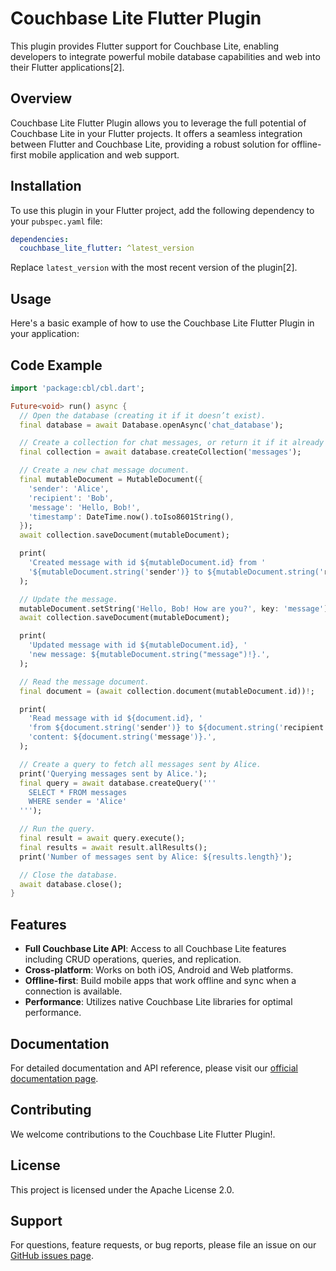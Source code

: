 # Couchbase Lite Flutter Plugin

This plugin provides Flutter support for Couchbase Lite, enabling developers to integrate powerful mobile database capabilities and web into their Flutter applications[2].

## Overview

Couchbase Lite Flutter Plugin allows you to leverage the full potential of Couchbase Lite in your Flutter projects. It offers a seamless integration between Flutter and Couchbase Lite, providing a robust solution for offline-first mobile application and web support.

## Installation

To use this plugin in your Flutter project, add the following dependency to your `pubspec.yaml` file:

```yaml
dependencies:
  couchbase_lite_flutter: ^latest_version
```

Replace `latest_version` with the most recent version of the plugin[2].

## Usage

Here's a basic example of how to use the Couchbase Lite Flutter Plugin in your application:

## Code Example

```dart
import 'package:cbl/cbl.dart';

Future<void> run() async {
  // Open the database (creating it if it doesn’t exist).
  final database = await Database.openAsync('chat_database');

  // Create a collection for chat messages, or return it if it already exists.
  final collection = await database.createCollection('messages');

  // Create a new chat message document.
  final mutableDocument = MutableDocument({
    'sender': 'Alice',
    'recipient': 'Bob',
    'message': 'Hello, Bob!',
    'timestamp': DateTime.now().toIso8601String(),
  });
  await collection.saveDocument(mutableDocument);

  print(
    'Created message with id ${mutableDocument.id} from '
    '${mutableDocument.string('sender')} to ${mutableDocument.string('recipient')}.',
  );

  // Update the message.
  mutableDocument.setString('Hello, Bob! How are you?', key: 'message');
  await collection.saveDocument(mutableDocument);

  print(
    'Updated message with id ${mutableDocument.id}, '
    'new message: ${mutableDocument.string("message")!}.',
  );

  // Read the message document.
  final document = (await collection.document(mutableDocument.id))!;

  print(
    'Read message with id ${document.id}, '
    'from ${document.string('sender')} to ${document.string('recipient')} with '
    'content: ${document.string('message')}.',
  );

  // Create a query to fetch all messages sent by Alice.
  print('Querying messages sent by Alice.');
  final query = await database.createQuery('''
    SELECT * FROM messages
    WHERE sender = 'Alice'
  ''');

  // Run the query.
  final result = await query.execute();
  final results = await result.allResults();
  print('Number of messages sent by Alice: ${results.length}');

  // Close the database.
  await database.close();
}
```

## Features

- **Full Couchbase Lite API**: Access to all Couchbase Lite features including CRUD operations, queries, and replication.
- **Cross-platform**: Works on both iOS, Android and Web platforms.
- **Offline-first**: Build mobile apps that work offline and sync when a connection is available.
- **Performance**: Utilizes native Couchbase Lite libraries for optimal performance.

## Documentation

For detailed documentation and API reference, please visit our [official documentation page](https://github.com/couchbaselabs/mobile-dart-flutter-plugin/wiki/Documentation).

## Contributing

We welcome contributions to the Couchbase Lite Flutter Plugin!.

## License

This project is licensed under the Apache License 2.0.

## Support

For questions, feature requests, or bug reports, please file an issue on our [GitHub issues page](https://github.com/couchbaselabs/mobile-dart-flutter-plugin/issues).
